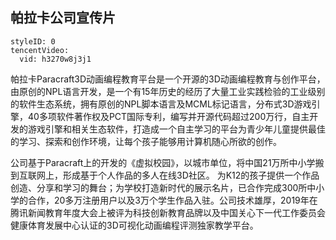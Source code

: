 ## 帕拉卡公司宣传片

```@TencentVideo
styleID: 0
tencentVideo:
  vid: h3270w8j3j1

```

帕拉卡Paracraft3D动画编程教育平台是一个开源的3D动画编程教育与创作平台，由原创的NPL语言开发，是一个有15年历史的经历了大量工业实践检验的工业级别的软件生态系统，拥有原创的NPL脚本语言及MCML标记语言，分布式3D游戏引擎，40多项软件著作权及PCT国际专利，编写并开源代码超过200万行，自主开发的游戏引擎和相关生态软件，打造成一个自主学习的平台为青少年儿童提供最佳的学习、探索和创作环境，让每个孩子能够用计算机随心所欲的创作。


公司基于Paracraft上的开发的《虚拟校园》，以城市单位，将中国21万所中小学搬到互联网上，形成基于个人作品的多人在线3D社区。 为K12的孩子提供一个作品创造、分享和学习的舞台；为学校打造新时代的展示名片，已合作完成300所中小学的合作，20多万注册用户以及3万个学生作品入驻。公司技术雄厚，2019年在腾讯新闻教育年度大会上被评为科技创新教育品牌以及中国关心下一代工作委员会健康体育发展中心认证的3D可视化动画编程评测独家教学平台。
